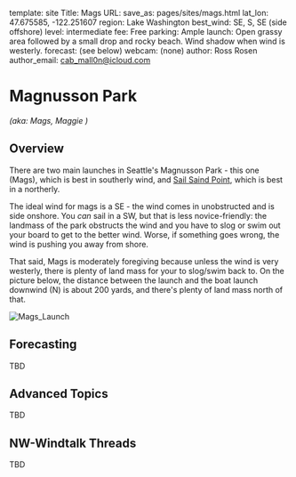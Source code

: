 template: site
Title: Mags
URL:
save_as: pages/sites/mags.html
lat_lon: 47.675585, -122.251607
region: Lake Washington
best_wind: SE, S, SE (side offshore)
level: intermediate
fee: Free
parking: Ample
launch: Open grassy area followed by a small drop and rocky beach. Wind shadow when wind is westerly.
forecast: (see below)
webcam: (none)
author: Ross Rosen
author_email: cab_mall0n@icloud.com

# Magnusson Park
*(aka: Mags, Maggie )*

## Overview

There are two main launches in Seattle's Magnusson Park - this one (Mags),
which is best in southerly wind, and [Sail Saind Point](/pages/sites/ssp.html),
which is best in a northerly.

The ideal wind for mags is a SE - the wind comes in unobstructed and is side
onshore. You _can_ sail in a SW, but that is less novice-friendly: the landmass
of the park obstructs the wind and you have to slog or swim out your board
to get to the better wind. Worse, if something goes wrong, the wind is pushing
you away from shore.

That said, Mags is moderately foregiving because unless the wind is very westerly,
there is plenty of land mass for your to slog/swim back to. On the picture below,
the distance between the launch and the boat launch downwind (N) is about 200 yards,
and there's plenty of land mass north of that. 

![Mags_Launch](/images/mags_overview.jpg)

## Forecasting

TBD



## Advanced Topics

TBD

## NW-Windtalk Threads

TBD
